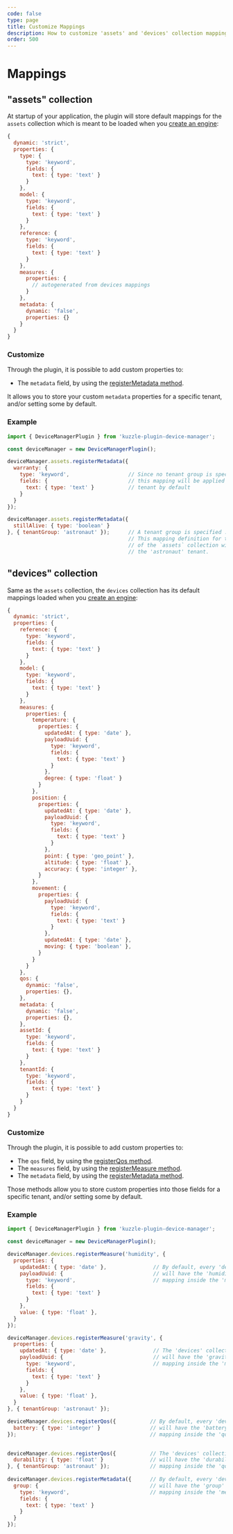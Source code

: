 ```yaml
---
code: false
type: page
title: Customize Mappings
description: How to customize 'assets' and 'devices' collection mappings
order: 500
---
```


# Mappings

## "assets" collection

At startup of your application, the plugin will store default mappings for the `assets` collection which is meant to be loaded when you [create an engine](/kuzzle-iot-platform/device-manager/1/controllers/engine/create):

```js
{
  dynamic: 'strict',
  properties: {
    type: {
      type: 'keyword',
      fields: {
        text: { type: 'text' }
      }
    },
    model: {
      type: 'keyword',
      fields: {
        text: { type: 'text' }
      }
    },
    reference: {
      type: 'keyword',
      fields: {
        text: { type: 'text' }
      }
    },
    measures: {
      properties: {
        // autogenerated from devices mappings
      }
    },
    metadata: {
      dynamic: 'false',
      properties: {}
    }
  }
}
```

### Customize

Through the plugin, it is possible to add custom properties to:

- The `metadata` field, by using the [registerMetadata method](/kuzzle-iot-platform/device-manager/1/classes/assets-custom-properties/register-metadata).

It allows you to store your custom `metadata` properties for a specific tenant, and/or setting some by default.

### Example

```js
import { DeviceManagerPlugin } from 'kuzzle-plugin-device-manager';

const deviceManager = new DeviceManagerPlugin();

deviceManager.assets.registerMetadata({
  warranty: {
    type: 'keyword',                   // Since no tenant group is specified,
    fields: {                          // this mapping will be applied to every
      text: { type: 'text' }           // tenant by default
    }
  }
});

deviceManager.assets.registerMetadata({
  stillAlive: { type: 'boolean' }
}, { tenantGroup: 'astronaut' });      // A tenant group is specified : 'astronaut'.
                                       // This mapping definition for the `metadata` field
                                       // of the `assets` collection will only be applied for
                                       // the 'astronaut' tenant.
```                                    

## "devices" collection

Same as the `assets` collection, the `devices` collection has its default mappings loaded when you [create an engine](/kuzzle-iot-platform/device-manager/1/controllers/engine/create):

```js
{
  dynamic: 'strict',
  properties: {
    reference: {
      type: 'keyword',
      fields: {
        text: { type: 'text' }
      }
    },
    model: {
      type: 'keyword',
      fields: {
        text: { type: 'text' }
      }
    },
    measures: {
      properties: {
        temperature: {
          properties: {
            updatedAt: { type: 'date' },
            payloadUuid: {
              type: 'keyword',
              fields: {
                text: { type: 'text' }
              }
            },
            degree: { type: 'float' }
          }
        },
        position: {
          properties: {
            updatedAt: { type: 'date' },
            payloadUuid: {
              type: 'keyword',
              fields: {
                text: { type: 'text' }
              }
            },
            point: { type: 'geo_point' },
            altitude: { type: 'float' },
            accuracy: { type: 'integer' },
          }
        },
        movement: {
          properties: {
            payloadUuid: {
              type: 'keyword',
              fields: {
                text: { type: 'text' }
              }
            },
            updatedAt: { type: 'date' },
            moving: { type: 'boolean' },
          }
        }
      }
    },
    qos: {
      dynamic: 'false',
      properties: {},
    },
    metadata: {
      dynamic: 'false',
      properties: {},
    },
    assetId: {
      type: 'keyword',
      fields: {
        text: { type: 'text' }
      }
    },
    tenantId: {
      type: 'keyword',
      fields: {
        text: { type: 'text' }
      }
    }
  }
}
```

### Customize

Through the plugin, it is possible to add custom properties to:

- The `qos` field, by using the [registerQos method](/kuzzle-iot-platform/device-manager/1/classes/devices-custom-properties/register-qos).
- The `measures` field, by using the [registerMeasure method](/kuzzle-iot-platform/device-manager/1/classes/devices-custom-properties/register-measure).
- The `metadata` field, by using the [registerMetadata method](/kuzzle-iot-platform/device-manager/1/classes/devices-custom-properties/register-metadata).

Those methods allow you to store custom properties into those fields for a specific tenant, and/or setting some by default.

### Example

```js
import { DeviceManagerPlugin } from 'kuzzle-plugin-device-manager';

const deviceManager = new DeviceManagerPlugin();

deviceManager.devices.registerMeasure('humidity', {
  properties: {
    updatedAt: { type: 'date' },               // By default, every 'devices' tenant collection
    payloadUuid: {                             // will have the 'humidity' property with the provided
      type: 'keyword',                         // mapping inside the 'measures' field.
      fields: {
        text: { type: 'text' }
      }
    },
    value: { type: 'float' },
  }
});

deviceManager.devices.registerMeasure('gravity', {
  properties: {
    updatedAt: { type: 'date' },               // The 'devices' collection of the 'astronaut' tenant
    payloadUuid: {                             // will have the 'gravity' property with the provided
      type: 'keyword',                         // mapping inside the 'measures' field.
      fields: {
        text: { type: 'text' }
      }
    },
    value: { type: 'float' },
  }
}, { tenantGroup: 'astronaut' });

deviceManager.devices.registerQos({           // By default, every 'devices' tenant collection
  battery: { type: 'integer' }                // will have the 'battery' property with the provided  
});                                           // mapping inside the 'qod' field.
                                              

deviceManager.devices.registerQos({           // The 'devices' collection of the 'astronaut' tenant
  durability: { type: 'float' }               // will have the 'durability' property with the provided
}, { tenantGroup: 'astronaut' });             // mapping inside the 'qos' field.
                                              
deviceManager.devices.registerMetadata({      // By default, every 'devices' tenant collection
  group: {                                    // will have the 'group' property with the provided
    type: 'keyword',                          // mapping inside the 'metadata' field. 
    fields: {                                  
      text: { type: 'text' }
    }
  }
});
```
